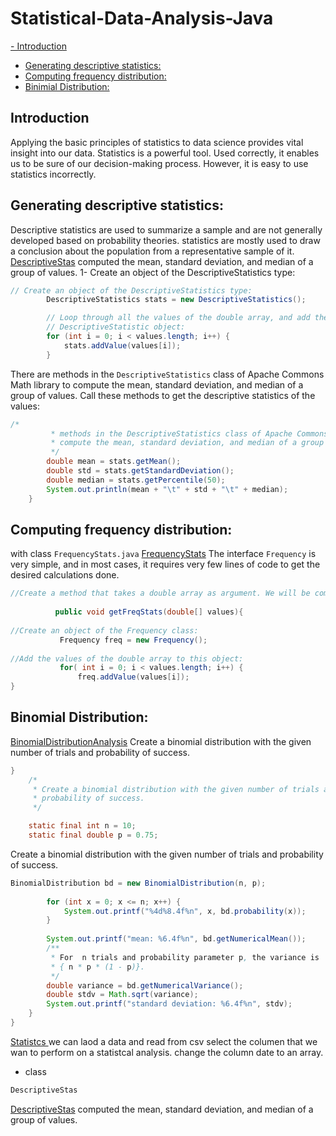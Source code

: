 # Statistical-Data-Analysis-Java

[- Introduction](#introduction)
- [Generating descriptive statistics:](#des)
- [Computing frequency distribution:](#f)
- [Binimial Distribution:](#bi)

## Introduction <a name="introduction"></a>
Applying the basic principles of statistics to data science provides vital insight into our data. Statistics is a powerful tool. Used correctly, it enables us to be sure of our decision-making process. However, it is easy to use statistics incorrectly.

## Generating descriptive statistics: <a name="des"></a>
Descriptive statistics are used to summarize a sample and are not generally developed
based on probability theories. statistics are mostly used to draw a conclusion about the population from a representative sample of it.<br />
[DescriptiveStas](https://github.com/Daham-Mustaf/Statistical-Data-Analysis-Java/blob/main/src/statistics/DescriptiveStas.java) computed the mean, standard deviation, and median of a group of values. 
1- Create an object of the DescriptiveStatistics type:

```Java
// Create an object of the DescriptiveStatistics type:
		DescriptiveStatistics stats = new DescriptiveStatistics();

		// Loop through all the values of the double array, and add them to the
		// DescriptiveStatistic object:
		for (int i = 0; i < values.length; i++) {
			stats.addValue(values[i]);
		}
```
There are methods in the `DescriptiveStatistics` class of Apache Commons Math library to compute the mean, standard deviation, and median of a group of values. Call these methods to get the descriptive statistics of the values:

```Java
/*
		 * methods in the DescriptiveStatistics class of Apache Commons Math library to
		 * compute the mean, standard deviation, and median of a group of values
		 */
		double mean = stats.getMean();
		double std = stats.getStandardDeviation();
		double median = stats.getPercentile(50);
		System.out.println(mean + "\t" + std + "\t" + median);
	}
```

## Computing frequency distribution: <a name="f"></a>
with class `FrequencyStats.java` [FrequencyStats](https://github.com/Daham-Mustaf/Statistical-Data-Analysis-Java/blob/main/src/statistics/FrequencyStats.java)
The interface `Frequency` is very simple, and in most cases, it requires very few lines of code to get the desired calculations done.
```Java
//Create a method that takes a double array as argument. We will be computing the frequency distributions of the values of this array:
          
          public void getFreqStats(double[] values){
        
//Create an object of the Frequency class:
           Frequency freq = new Frequency();
          
//Add the values of the double array to this object:
           for( int i = 0; i < values.length; i++) {
               freq.addValue(values[i]);
}
```
## Binomial Distribution:<a name="bi"></a>
[BinomialDistributionAnalysis](https://github.com/Daham-Mustaf/Statistical-Data-Analysis-Java/blob/main/src/statistics/BinomialDistributionAnalysis.java) Create a binomial distribution with the given number of trials and probability of success.
```Java
}
	/*
	 * Create a binomial distribution with the given number of trials and
	 * probability of success.
	 */

	static final int n = 10;
	static final double p = 0.75;
```
Create a binomial distribution with the given number of trials and probability of success.
```Java
BinomialDistribution bd = new BinomialDistribution(n, p);
		
		for (int x = 0; x <= n; x++) {
			System.out.printf("%4d%8.4f%n", x, bd.probability(x));
		}
		
		System.out.printf("mean: %6.4f%n", bd.getNumericalMean());
		/**
	     * For  n trials and probability parameter p, the variance is
	     * { n * p * (1 - p)}.
	     */
		double variance = bd.getNumericalVariance();
		double stdv = Math.sqrt(variance);
		System.out.printf("standard deviation: %6.4f%n", stdv);
	}
}
```
[Statistcs ](https://github.com/Daham-Mustaf/Statistical-Data-Analysis-Java/blob/main/src/statistics/Statistcs.java) we can laod a data and read from csv select the columen that we wan to perform on a statistcal analysis. change the column date to an array. <br />
- class 
```Java
DescriptiveStas
```
[DescriptiveStas](https://github.com/Daham-Mustaf/Statistical-Data-Analysis-Java/blob/main/src/statistics/DescriptiveStas.java) computed the mean, standard deviation, and median of a group of values. 
